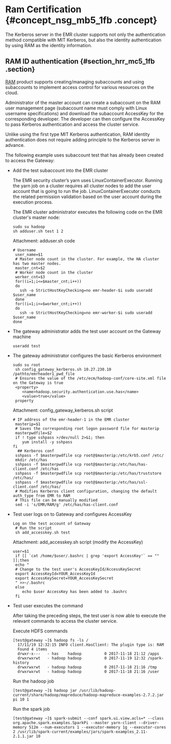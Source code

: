# Ram Certification {#concept_nsg_mb5_1fb .concept}

The Kerberos server in the EMR cluster supports not only the authentication method compatible with MIT Kerberos, but also the identity authentication by using RAM as the identity information.

## RAM ID authentication {#section_hrr_mc5_1fb .section}

[RAM](https://www.alibabacloud.com/product/ram) product supports creating/managing subaccounts and using subaccounts to implement access control for various resources on the cloud.

Administrator of the master account can create a subaccount on the RAM user management page \(subaccount name must comply with Linux username specifications\) and download the subaccount AccessKey for the corresponding developer. The developer can then configure the AccessKey to pass Kerberos authentication and access the cluster service.

Unlike using the first type MIT Kerberos authentication, RAM identity authentication does not require adding principle to the Kerberos server in advance.

The following example uses subaccount test that has already been created to access the Gateway:

-   Add the test subaccount into the EMR cluster

    The EMR security cluster’s yarn uses LinuxContainerExecutor. Running the yarn job on a cluster requires all cluster nodes to add the user account that is going to run the job. LinuxContainerExecutor conducts the related permission validation based on the user account during the execution process.

    The EMR cluster administrator executes the following code on the EMR cluster's master node:

    ```
    sudo su hadoop
    sh adduser.sh test 1 2
    ```

    Attachment: adduser.sh code

    ```
    # Username
     user_name=$1
     # Master node count in the cluster. For example, the HA cluster has two master nodes.
     master_cnt=$2
     # Worker node count in the cluster
     worker_cnt=$3
     for((i=1;i<=$master_cnt;i++))
     do
       ssh -o StrictHostKeyChecking=no emr-header-$i sudo useradd $user_name
     done
     for((i=1;i<=$worker_cnt;i++))
     do
       ssh -o StrictHostKeyChecking=no emr-worker-$i sudo useradd $user_name
    done
    ```

-   The gateway administrator adds the test user account on the Gateway machine

    ```
    useradd test
    ```

-   The gateway administrator configures the basic Kerberos environment

    ```
    sudo su root
     sh config_gateway_kerberos.sh 10.27.230.10 /pathto/emrheader1_pwd_file
     # Ensures the value of the /etc/ecm/hadoop-conf/core-site.xml file on the Gateway is true
     <property>
        <name>hadoop.security.authentication.use.has</name>
        <value>true</value>
     property
    ```

    Attachment: config\_gateway\_kerberos.sh script

    ```
    # IP address of the emr-header-1 in the EMR cluster
     masterip=$1
     # Saves the corresponding root logon password file for masterip
     masterpwdfile=$2
     if ! type sshpass >/dev/null 2>&1; then
        yum install -y sshpass
    fi
      ## Kerberos conf
     sshpass -f $masterpwdfile scp root@$masterip:/etc/krb5.conf /etc/
     mkdir /etc/has
     sshpass -f $masterpwdfile scp root@$masterip:/etc/has/has-client.conf /etc/has
     sshpass -f $masterpwdfile scp root@$masterip:/etc/has/truststore /etc/has/
     sshpass -f $masterpwdfile scp root@$masterip:/etc/has/ssl-client.conf /etc/has/
     # Modifies Kerberos client configuration, changing the default auth_type from EMR to RAM
     # This file can be manually modified
     sed -i 's/EMR/RAM/g' /etc/has/has-client.conf
    ```

-   Test user logs on to Gateway and configures AccessKey

    ```
    Log on the test account of Gateway
     # Run the script
     sh add_accesskey.sh test
    ```

    Attachment: add\_accesskey.sh script \(modify the AccessKey\)

    ```
    user=$1
     if [[ `cat /home/$user/.bashrc | grep 'export AccessKey'` == "" ]];then
     echo "
     # Change to the test user's AccessKeyId/AccessKeySecret
     export AccessKeyId=YOUR_AccessKeyId
     export AccessKeySecret=YOUR_AccessKeySecret
     " >>~/.bashrc
     else
        echo $user AccessKey has been added to .bashrc
     fi
    ```

-   Test user executes the command

    After taking the preceding steps, the test user is now able to execute the relevant commands to access the cluster service.

    Execute HDFS commands

    ```
    [test@gateway ~]$ hadoop fs -ls /
      17/11/19 12:32:15 INFO client.HasClient: The plugin type is: RAM
      Found 4 items
      drwxr-x---   - has    hadoop          0 2017-11-18 21:12 /apps
      drwxrwxrwt   - hadoop hadoop          0 2017-11-19 12:32 /spark-history
      drwxrwxrwt   - hadoop hadoop          0 2017-11-18 21:16 /tmp
      drwxrwxrwt   - hadoop hadoop          0 2017-11-18 21:16 /user
    ```

    Run the hadoop job

    ```
    [test@gateway ~]$ hadoop jar /usr/lib/hadoop-current/share/hadoop/mapreduce/hadoop-mapreduce-examples-2.7.2.jar pi 10 1
    ```

    Run the spark job

    ```
    [test@gateway ~]$ spark-submit --conf spark.ui.view.acls=* --class org.apache.spark.examples.SparkPi --master yarn-client --driver-memory 512m --num-executors 1 --executor-memory 1g --executor-cores 2 /usr/lib/spark-current/examples/jars/spark-examples_2.11-2.1.1.jar 10
    ```


